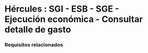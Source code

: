 # Hércules : SGI \- ESB \- SGE \- Ejecución económica \- Consultar detalle de gasto



### Requisitos relacionados






